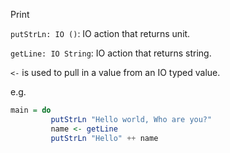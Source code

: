 
Print

`putStrLn: IO ()`: IO action that returns unit.

`getLine: IO String`:  IO action that returns string.

`<-` is used to pull in a value from an IO typed value.

e.g.
```hs
main = do
         putStrLn "Hello world, Who are you?"
         name <- getLine
         putStrLn "Hello" ++ name
```

